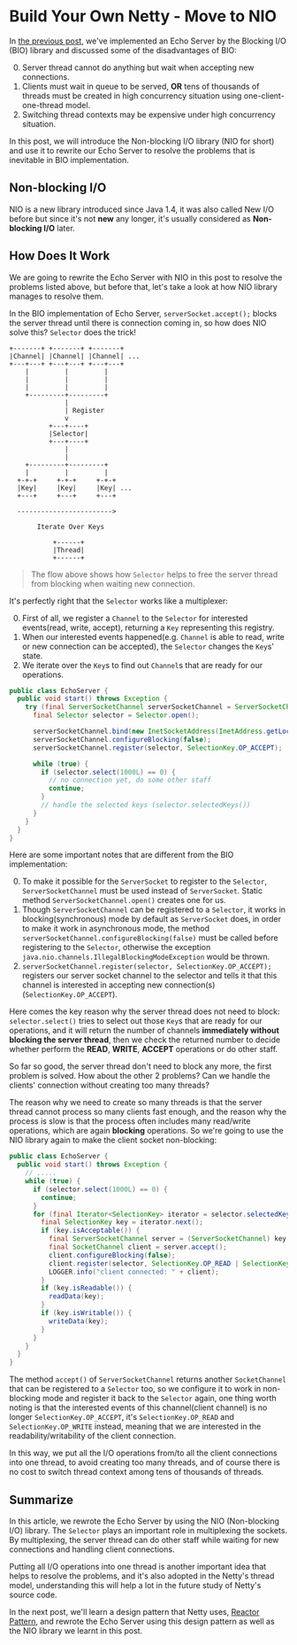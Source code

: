 # Build Your Own Netty - Move to NIO

In [the previous post](Build%20Your%20Own%20Netty%20-%20Start%20from%20BIO.md), we've implemented an
Echo Server by the Blocking I/O (BIO) library and discussed some of the disadvantages of BIO:

0. Server thread cannot do anything but wait when accepting new connections.
0. Clients must wait in queue to be served, **OR** tens of thousands of threads must be created in high
concurrency situation using one-client-one-thread model.
0. Switching thread contexts may be expensive under high concurrency situation.

In this post, we will introduce the Non-blocking I/O library (NIO for short) and use it to rewrite
our Echo Server to resolve the problems that is inevitable in BIO implementation.

## Non-blocking I/O

NIO is a new library introduced since Java 1.4, it was also called New I/O before but since it's not
**new** any longer, it's usually considered as **Non-blocking I/O** later.

## How Does It Work

We are going to rewrite the Echo Server with NIO in this post to resolve the problems listed above,
but before that, let's take a look at how NIO library manages to resolve them.

In the BIO implementation of Echo Server, `serverSocket.accept();` blocks the server thread until
there is connection coming in, so how does NIO solve this? `Selector` does the trick!

```text
+-------+ +-------+ +-------+
|Channel| |Channel| |Channel| ...
+---+---+ +---+---+ +---+---+
    |         |         |
    |         |         |
    |         |         |
    +---------+---------+
              |
              | Register
              v
          +---+----+
          |Selector|
          +---+----+
              |
              |
    +---------+---------+
    |         |         |
  +-+-+     +-+-+     +-+-+
  |Key|     |Key|     |Key| ...
  +---+     +---+     +---+

  ------------------------>

       Iterate Over Keys

           +------+
           |Thread|
           +------+
```

> The flow above shows how `Selector` helps to free the server thread from blocking when waiting new
connection. 

It's perfectly right that the `Selector` works like a multiplexer:

0. First of all, we register a `Channel` to the `Selector` for interested events(read, write, accept),
returning a `Key` representing this registry.
0. When our interested events happened(e.g. `Channel` is able to read, write or new connection can
be accepted), the `Selector` changes the `Key`s' state.
0. We iterate over the `Key`s to find out `Channel`s that are ready for our operations.

```java
public class EchoServer {
  public void start() throws Exception {
    try (final ServerSocketChannel serverSocketChannel = ServerSocketChannel.open()) {
      final Selector selector = Selector.open();

      serverSocketChannel.bind(new InetSocketAddress(InetAddress.getLocalHost(), 8080));
      serverSocketChannel.configureBlocking(false);
      serverSocketChannel.register(selector, SelectionKey.OP_ACCEPT);

      while (true) {
        if (selector.select(1000L) == 0) {
          // no connection yet, do some other staff
          continue;
        }
        // handle the selected keys (selector.selectedKeys())
      }
    }
  }
}
```

Here are some important notes that are different from the BIO implementation:

0. To make it possible for the `ServerSocket` to register to the `Selector`, `ServerSocketChannel`
must be used instead of `ServerSocket`. Static method `ServerSocketChannel.open()` creates one for us.
0. Though `ServerSocketChannel` can be registered to a `Selector`, it works in blocking(synchronous)
mode by default as `ServerSocket` does, in order to make it work in asynchronous mode, the method
`serverSocketChannel.configureBlocking(false)` must be called before registering to the `Selector`,
otherwise the exception `java.nio.channels.IllegalBlockingModeException` would be thrown.
0. `serverSocketChannel.register(selector, SelectionKey.OP_ACCEPT);` registers our server socket channel
to the selector and tells it that this channel is interested in accepting new connection(s) (`SelectionKey.OP_ACCEPT`).

Here comes the key reason why the server thread does not need to block: `selector.select()` tries
to select out those `Key`s that are ready for our operations, and it will return the number of channels
**immediately without blocking the server thread**, then we check the returned number to decide whether
perform the **READ**, **WRITE**, **ACCEPT** operations or do other staff.

So far so good, the server thread don't need to block any more, the first problem is solved. How about
the other 2 problems? Can we handle the clients' connection without creating too many threads?

The reason why we need to create so many threads is that the server thread cannot process so many clients
fast enough, and the reason why the process is slow is that the process often includes many read/write
operations, which are again **blocking** operations. So we're going to use the NIO library again to
make the client socket non-blocking:

```java
public class EchoServer {
  public void start() throws Exception {
    // .....
    while (true) {
      if (selector.select(1000L) == 0) {
        continue;
      }
      for (final Iterator<SelectionKey> iterator = selector.selectedKeys().iterator(); iterator.hasNext(); iterator.remove()) {
        final SelectionKey key = iterator.next();
        if (key.isAcceptable()) {
          final ServerSocketChannel server = (ServerSocketChannel) key.channel();
          final SocketChannel client = server.accept();
          client.configureBlocking(false);
          client.register(selector, SelectionKey.OP_READ | SelectionKey.OP_WRITE, ByteBuffer.allocate(1024));
          LOGGER.info("client connected: " + client);
        }
        if (key.isReadable()) {
          readData(key);
        }
        if (key.isWritable()) {
          writeData(key);
        }
      }
    }
  }
}
``` 

The method `accept()` of `ServerSocketChannel` returns another `SocketChannel` that can be registered
to a `Selector` too, so we configure it to work in non-blocking mode and register it back to the `Selector`
again, one thing worth noting is that the interested events of this channel(client channel) is no longer
`SelectionKey.OP_ACCEPT`, it's `SelectionKey.OP_READ` and `SelectionKey.OP_WRITE` instead, meaning that
we are interested in the readability/writability of the client connection.

In this way, we put all the I/O operations from/to all the client connections into one thread, to avoid
creating too many threads, and of course there is no cost to switch thread context among tens of thousands of threads.

## Summarize

In this article, we rewrote the Echo Server by using the NIO (Non-blocking I/O) library. The `Selector`
plays an important role in multiplexing the sockets. By multiplexing, the server thread can do other
staff while waiting for new connections and handling client connections.

Putting all I/O operations into one thread is another important idea that helps to resolve the problems,
and it's also adopted in the Netty's thread model, understanding this will help a lot in the future
study of Netty's source code.

In the next post, we'll learn a design pattern that Netty uses, [Reactor Pattern](https://en.wikipedia.org/wiki/Reactor_pattern),
and rewrote the Echo Server using this design pattern as well as the NIO library we learnt in this post.
